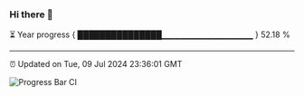 ### Hi there 👋

⏳ Year progress { ███████████████▁▁▁▁▁▁▁▁▁▁▁▁▁▁▁ } 52.18 %

---

⏰ Updated on Tue, 09 Jul 2024 23:36:01 GMT

![Progress Bar CI](https://github.com/IshwaranRudhara/GIT-ACTION/workflows/Progress%20Bar%20CI/badge.svg)
